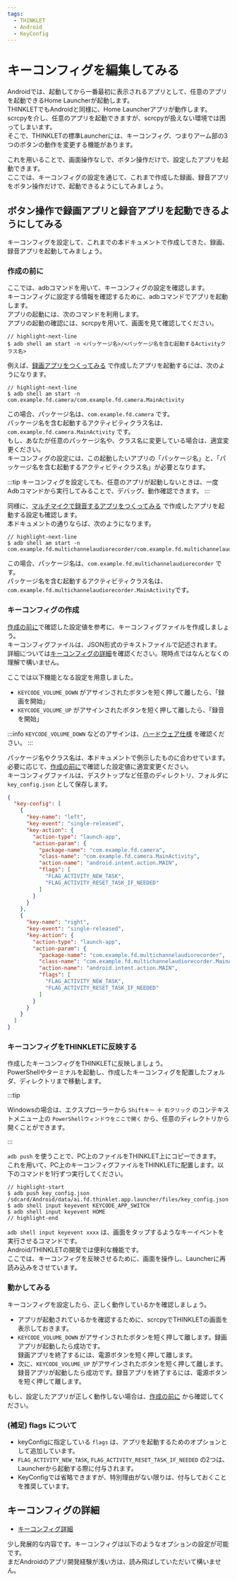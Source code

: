 ```yaml
---
tags:
  - THINKLET
  - Android
  - KeyConfig
---
```


# キーコンフィグを編集してみる
Androidでは、起動してから一番最初に表示されるアプリとして、任意のアプリを起動できるHome Launcherが起動します。  
THINKLETでもAndroidと同様に、Home Launcherアプリが動作します。  
scrcpyを介し、任意のアプリを起動できますが、scrcpyが扱えない環境では困ってしまいます。  
そこで、THINKLETの標準Launcherには、キーコンフィグ、つまりアーム部の3つのボタンの動作を変更する機能があります。

これを用いることで、画面操作なしで、ボタン操作だけで、設定したアプリを起動できます。  
ここでは、キーコンフィグの設定を通じて、これまで作成した録画、録音アプリをボタン操作だけで、起動できるようにしてみましょう。

## ボタン操作で録画アプリと録音アプリを起動できるようにしてみる
キーコンフィグを設定して、これまでの本ドキュメントで作成してきた、録画、録音アプリを起動してみましょう。
### 作成の前に
ここでは、adbコマンドを用いて、キーコンフィグの設定を確認します。  
キーコンフィグに設定する情報を確認するために、adbコマンドでアプリを起動します。  
アプリの起動には、次のコマンドを利用します。  
アプリの起動の確認には、scrcpyを用いて、画面を見て確認してください。

  ```console
  // highlight-next-line
  $ adb shell am start -n <パッケージ名>/<パッケージ名を含む起動するActivityクラス名>
  ```

例えば、[録画アプリをつくってみる](./4_buildRecord.md) で作成したアプリを起動するには、次のようになります。

  ```console
  // highlight-next-line
  $ adb shell am start -n com.example.fd.camera/com.example.fd.camera.MainActivity
  ```

この場合、パッケージ名は、`com.example.fd.camera` です。  
パッケージ名を含む起動するアクティビティクラス名は、 `com.example.fd.camera.MainActivity` です。  
もし、あなたが任意のパッケージ名や、クラス名に変更している場合は、適宜変更ください。  
キーコンフィグの設定には、この起動したいアプリの「パッケージ名」と、「パッケージ名を含む起動するアクティビティクラス名」が必要となります。

:::tip
キーコンフィグを設定しても、任意のアプリが起動しないときは、一度Adbコマンドから実行してみることで、デバッグ、動作確認できます。
:::

同様に、[マルチマイクで録音するアプリをつくってみる](./5_buildMultiMic.md) で作成したアプリを起動する設定も確認します。  
本ドキュメントの通りならば、次のようになります。

  ```console
  // highlight-next-line
  $ adb shell am start -n com.example.fd.multichannelaudiorecorder/com.example.fd.multichannelaudiorecorder.MainActivity
  ```

この場合、パッケージ名は、`com.example.fd.multichannelaudiorecorder` です。  
パッケージ名を含む起動するアクティビティクラス名は、 `com.example.fd.multichannelaudiorecorder.MainActivity`です。

### キーコンフィグの作成
[作成の前に](#作成の前に)で確認した設定値を参考に、キーコンフィグファイルを作成しましょう。  
キーコンフィグファイルは、JSON形式のテキストファイルで記述されます。  
詳細については[キーコンフィグの詳細](#キーコンフィグの詳細)を確認ください。現時点ではなんとなくの理解で構いません。

ここでは以下機能となる設定を用意しました。
- `KEYCODE_VOLUME_DOWN` がアサインされたボタンを短く押して離したら、「録画を開始」
- `KEYCODE_VOLUME_UP` がアサインされたボタンを短く押して離したら、「録音を開始」

:::info
`KEYCODE_VOLUME_DOWN` などのアサインは、[ハードウェア仕様](./1_startGuide.md#ハードウェア仕様) を確認ください。
:::

パッケージ名やクラス名は、本ドキュメントで例示したものに合わせています。  
必要に応じて、[作成の前に](#作成の前に)で確認した設定値に適宜変更ください。  
キーコンフィグファイルは、デスクトップなど任意のディレクトリ、フォルダに `key_config.json` として保存します。

  ```json
  {
    "key-config": [
      {
        "key-name": "left",
        "key-event": "single-released",
        "key-action": {
          "action-type": "launch-app",
          "action-param": {
            "package-name": "com.example.fd.camera",
            "class-name": "com.example.fd.camera.MainActivity",
            "action-name": "android.intent.action.MAIN",
            "flags": [
              "FLAG_ACTIVITY_NEW_TASK",
              "FLAG_ACTIVITY_RESET_TASK_IF_NEEDED"
            ]
          }
        }
      },
      {
        "key-name": "right",
        "key-event": "single-released",
        "key-action": {
          "action-type": "launch-app",
          "action-param": {
            "package-name": "com.example.fd.multichannelaudiorecorder",
            "class-name": "com.example.fd.multichannelaudiorecorder.MainActivity",
            "action-name": "android.intent.action.MAIN",
            "flags": [
              "FLAG_ACTIVITY_NEW_TASK",
              "FLAG_ACTIVITY_RESET_TASK_IF_NEEDED"
            ]
          }
        }
      }
    ]
  }
  ```

### キーコンフィグをTHINKLETに反映する
作成したキーコンフィグをTHINKLETに反映しましょう。  
PowerShellやターミナルを起動し、作成したキーコンフィグを配置したフォルダ、ディレクトリまで移動します。

:::tip

Windowsの場合は、エクスプローラーから `Shiftキー` ＋ `右クリック` 
のコンテキストメニュー上の `PowerShellウィンドウをここで開く` から、任意のディレクトリから開くことができます。

:::

`adb push` を使うことで、PC上のファイルをTHINKLET上にコピーできます。  
これを用いて、PC上のキーコンフィグファイルをTHINKLETに配置します。以下のコマンドを1行ずつ実行してください。

  ```console
  // highlight-start
  $ adb push key_config.json /sdcard/Android/data/ai.fd.thinklet.app.launcher/files/key_config.json
  $ adb shell input keyevent KEYCODE_APP_SWITCH
  $ adb shell input keyevent HOME
  // highlight-end
  ```

`adb shell input keyevent xxxx` は、画面をタップするようなキーイベントを実行させるコマンドです。  
Android/THINKLETの開発では便利な機能です。     
ここでは、キーコンフィグを反映させるために、画面を操作し、Launcherに再読み込みをさせています。
### 動かしてみる
キーコンフィグを設定したら、正しく動作しているかを確認しましょう。
- アプリが起動されているかを確認するために、scrcpyでTHINKLETの画面を表示しておきます。
- `KEYCODE_VOLUME_DOWN` がアサインされたボタンを短く押して離します。録画アプリが起動したら成功です。  
録画アプリを終了するには、電源ボタンを短く押して離します。
- 次に、`KEYCODE_VOLUME_UP` がアサインされたボタンを短く押して離します。  
録音アプリが起動したら成功です。録音アプリを終了するには、電源ボタンを短く押して離します。

もし、設定したアプリが正しく動作しない場合は、[作成の前に](#作成の前に) から確認してください。

### (補足) flags について
- keyConfigに指定している `flags` は、アプリを起動するためのオプションとして追加しています。
- `FLAG_ACTIVITY_NEW_TASK`, `FLAG_ACTIVITY_RESET_TASK_IF_NEEDED` の2つは、Launcherから起動する際に付与されます。
- KeyConfigでは省略できますが、特別理由がない限りは、付与しておくことを推奨しています。

## キーコンフィグの詳細
- [キーコンフィグ詳細](../keyConfig/keyConfig.md)

少し発展的な内容です。キーコンフィグは以下のようなオプションの設定が可能です。  
まだAndroidのアプリ開発経験が浅い方は、読み飛ばしていただいて構いません。


